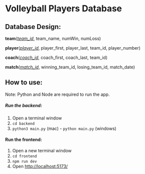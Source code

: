 # Volleyball Players Database

## Database Design:

**team**(<ins>*team_id*</ins>, team_name, numWin, numLoss)

**player**(<ins>*player_id*</ins>, player_first, player_last, team_id, player_number)

**coach**(<ins>*coach_id*</ins>, coach_first, coach_last, team_id)

**match**(<ins>*match_id*</ins>, winning_team_id, losing_team_id, match_date)

## How to use:

Note: Python and Node are required to run the app.

##### Run the backend:
1. Open a terminal window
2. `cd backend`
3. `python3 main.py` (mac) - `python main.py` (windows)

#### Run the frontend:
1. Open a new terminal window
2. `cd frontend`
3. `npm run dev`
4. Open [http://localhost:5173/](http://localhost:5173/)

